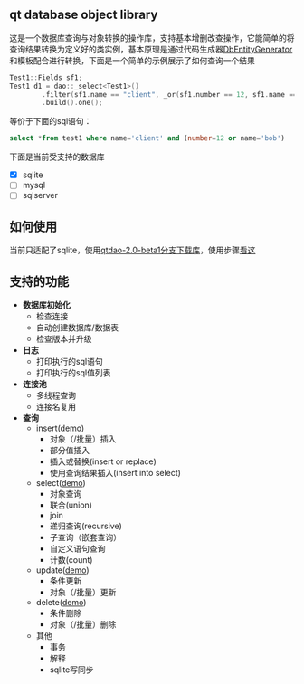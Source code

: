 ## qt database object library

这是一个数据库查询与对象转换的操作库，支持基本增删改查操作，它能简单的将查询结果转换为定义好的类实例，基本原理是通过代码生成器[DbEntityGenerator](https://github.com/daonvshu/DbEntityGenerator)和模板配合进行转换，下面是一个简单的示例展示了如何查询一个结果
```c++
Test1::Fields sf1;
Test1 d1 = dao::_select<Test1>()
        .filter(sf1.name == "client", _or(sf1.number == 12, sf1.name == "bob"))
        .build().one();
```
等价于下面的sql语句：
```sql
select *from test1 where name='client' and (number=12 or name='bob')
```

下面是当前受支持的数据库
- [x] sqlite
- [ ] mysql
- [ ] sqlserver

## 如何使用
当前只适配了sqlite，使用[qtdao-2.0-beta1分支下载库](https://github.com/daonvshu/QtDao/tree/qtdao-2.0-beta1)，使用步骤[看这](https://github.com/daonvshu/QtDao/blob/master/doc/setup/setup.md)

## 支持的功能

- **数据库初始化**
  - 检查连接
  - 自动创建数据库/数据表
  - 检查版本并升级
- **日志**
  - 打印执行的sql语句
  - 打印执行的sql值列表
- **连接池**
  - 多线程查询
  - 连接名复用
- **查询**
  - insert([demo](https://github.com/daonvshu/QtDao/blob/master/doc/api/insert.md))
    - 对象（/批量）插入
    - 部分值插入
    - 插入或替换(insert or replace)
    - 使用查询结果插入(insert into select)
  - select([demo](https://github.com/daonvshu/QtDao/blob/master/doc/api/select.md))
    - 对象查询
    - 联合(union)
    - join
    - 递归查询(recursive)
    - 子查询（嵌套查询）
    - 自定义语句查询
    - 计数(count)
  - update([demo](https://github.com/daonvshu/QtDao/blob/master/doc/api/update.md))
    - 条件更新
    - 对象（/批量）更新
  - delete([demo](https://github.com/daonvshu/QtDao/blob/master/doc/api/delete.md))
    - 条件删除
    - 对象（/批量）删除
  - 其他
    - 事务
    - 解释
    - sqlite写同步